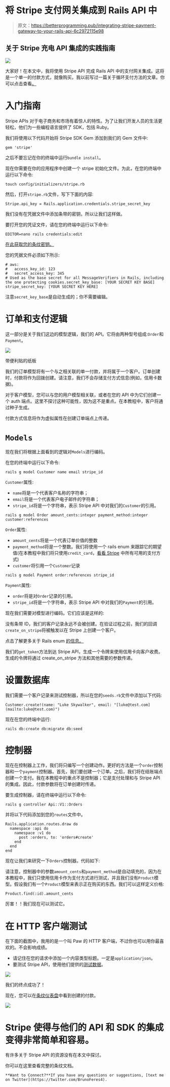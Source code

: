 # 将 Stripe 支付网关集成到 Rails API 中

> 原文：<https://betterprogramming.pub/integrating-stripe-payment-gateway-to-your-rails-api-6c2972115e98>

## 关于 Stripe 充电 API 集成的实践指南

![](img/30209e4b2defae9262a8fa291fb8fdc0.png)

大家好！在本文中，我将使用 Stripe API 完成 Rails API 中的支付网关集成。这将是一个单一的付款方式，就像购买。我以前写过一篇关于循环支付方法的文章。你可以点击查看[。](https://bruno-feres.medium.com/integrating-recurring-payments-to-your-rails-api-with-stripe-9a16cb539690)

# 入门指南

Stripe APIs 对于电子商务和市场有着惊人的特性。为了让我们开发人员的生活更轻松，他们为一些编程语言提供了 SDK，包括 Ruby。

我们将使用以下代码开始将 Stripe SDK Gem 添加到我们的 Gem 文件中:

```
gem 'stripe'
```

之后不要忘记在你的终端中运行`bundle install`。

现在你需要在你的应用程序中创建一个 stripe 初始化文件。为此，在您的终端中运行以下命令:

```
touch config/initializers/stripe.rb
```

然后，打开`stripe.rb`文件，写下下面的内容:

```
Stripe.api_key = Rails.application.credentials.stripe_secret_key
```

我们没有在凭据文件中添加条带的密钥，所以让我们这样做。

要打开您的凭证文件，请在您的终端中运行以下命令:

```
EDITOR=nano rails credentials:edit
```

[在此获取您的条纹密钥。](https://dashboard.stripe.com/test/apikeys)

您的凭据文件必须如下所示:

```
# aws:
#   access_key_id: 123
#   secret_access_key: 345
# Used as the base secret for all MessageVerifiers in Rails, including the one protecting cookies.secret_key_base: [YOUR SECRET KEY BASE]
stripe_secret_key: [YOUR SECRET KEY HERE]
```

注意`secret_key_base`是自动生成的；你不需要编辑。

# 订单和支付逻辑

这一部分是关于我们这边的模型逻辑，我们的 API。它将由两种型号组成:`Order`和`Payment`。

![](img/9d3a5b0312ec987a558af8bd9112c41d.png)

带便利贴的纸板

我们的订单模型将有一个与之相关联的单一付款，并将属于一个客户。订单创建时，付款将作为回拨创建。请注意，我们不会存储支付方式信息(例如，信用卡数据)。

对于客户模型，您可以与您的用户模型相关联，或者在您的 API 中为它们创建一个 auth 端点。这里不探讨这种可能性，因为这不是重点。在本教程中，客户将通过种子生成。

付款方式信息将作为虚拟属性在创建订单端点上传递。

# `Models`

现在我们将根据上面看到的逻辑对`Models`进行编码。

在您的终端中运行以下命令:

```
rails g model Customer name email stripe_id
```

`Customer`属性:

*   `name`将是一个代表客户名称的字符串；
*   `email`将是一个代表客户电子邮件的字符串；
*   `stripe_id`将是一个字符串，表示 Stripe API 中对我们的`Customer`的引用。

```
rails g model Order amount_cents:integer payment_method:integer customer:references
```

`Order`属性:

*   `amount_cents`将是一个代表订单价值的整数
*   `payment_method`将是一个整数。我们将使用一个 rails enum 来跟踪它的期望值(在本教程中我们将只使用`credit_card`，[看看 Stripe](https://stripe.com/docs/api/payment_methods/create?lang=ruby) 中所有可用的支付方式)
*   `customer`将引用一个`Customer`记录

```
rails g model Payment order:references stripe_id
```

`Payment`属性:

*   `order`将是对`Order`记录的引用。
*   `stripe_id`将是一个字符串，表示 Stripe API 中对我们的`Payment`的引用。

现在我们需要对模型进行编码。它们应该是这样的:

没有条带 ID，我们的客户记录永远不会被创建。在验证过程之前，我们的回调`create_on_stripe`将被触发以在 Stripe 上创建一个客户。

点击了解更多关于 Rails enum [的信息。](/how-to-use-enums-in-rails-6-87600e292476)

我们的`get_token`方法到达 Stripe API，生成一个令牌来使用信用卡向客户收费。生成的令牌将通过 create_on_stripe 方法和其他需要的参数传递。

# 设置数据库

我们需要一个客户记录来测试控制器，所以在您的`seeds.rb`文件中添加以下代码:

```
Customer.create!(name: "Luke Skywalker", email: "[luke@test.com](mailto:luke@test.com)")
```

现在在您的终端中运行:

```
rails db:create db:migrate db:seed
```

# 控制器

现在在控制器上工作，我们将只编写一个创建动作。更好的方法是一个`order`控制器和一个`payment`控制器。首先，我们要创建一个订单。之后，我们将在结账端点创建一个支付。我在本教程中的重点不是控制器；它是支付处理和与 Stripe API 的集成。因此，付款参数将在订单创建时传递。

要生成控制器，请在终端中运行以下命令:

```
rails g controller Api::V1::Orders
```

并将以下代码添加到您的`routes`文件中。

```
Rails.application.routes.draw do
  namespace :api do
    namespace :v1 do
      post :orders, to: 'orders#create'
    end
  end
end
```

现在让我们来研究一下`Orders`控制器。代码如下:

请注意，控制器中的参数`amount_cents`和`payment_method`是自动填充的，因为在本教程中，我们只使用信用卡作为支付方式进行测试，并且我们没有`Product`模型。假设我们有一个`Product`模型来表示正在购买的东西。我们可以这样定义价格:

```
Product.find(:id).amount_cents
```

厉害！！我们现在可以测试它。

# 在 HTTP 客户端测试

在下面的截图中，我用的是一个叫 Paw 的 HTTP 客户端，不过你也可以用你最喜欢的。不会影响成绩。

*   请记住在您的请求中添加一个内容类型标题。一定是`application/json`。
*   要测试 Stripe API，使用他们提供的[测试数据](https://stripe.com/docs/testing?numbers-or-method-or-token=card-numbers)。

![](img/376c1fd4d25f12e7ab66bc1ced13aa74.png)

我们的终点成功了！

现在，您可以在[条纹仪表盘](https://dashboard.stripe.com/test/payments)中看到创建的付款。

![](img/877131fd1314fd8a371a04f5f06f76ed.png)

# Stripe 使得与他们的 API 和 SDK 的集成变得非常简单和容易。

有许多关于 Stripe API 的资源没有在本文中探讨。

你可以在这里查看完整的条纹文档。

```
**Want to Connect?**If you have any questions or suggestions, [text me on Twitter](https://twitter.com/BrunoFeres4).
```